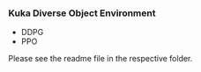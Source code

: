 ### Kuka Diverse Object Environment

- DDPG 
- PPO 

Please see the readme file in the respective folder. 